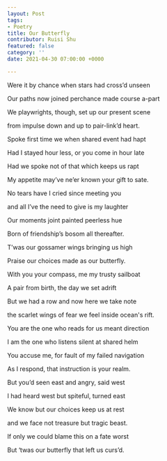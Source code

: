 ```yaml
---
layout: Post
tags:
- Poetry
title: Our Butterfly
contributor: Ruisi Shu
featured: false
category: ''
date: 2021-04-30 07:00:00 +0000

---
```

<p style="text-align:right">

Were it by chance when stars had cross’d unseen<br>

Our paths now joined perchance made course a-part<br>

We playwrights, though, set up our present scene<br>

from impulse down and up to pair-link’d heart.<br>

Spoke first time we when shared event had hapt<br>

Had I stayed hour less, or you come in hour late<br>

Had we spoke not of that which keeps us rapt<br>

My appetite may’ve ne’er known your gift to sate.<br>

No tears have I cried since meeting you<br>

and all I’ve the need to give is my laughter<br>

Our moments joint painted peerless hue<br>

Born of friendship’s bosom all thereafter.<br>

T’was our gossamer wings bringing us high<br>

Praise our choices made as our butterfly.<br>

</p>

With you your compass, me my trusty sailboat<br>

A pair from birth, the day we set adrift<br>

But we had a row and now here we take note<br>

the scarlet wings of fear we feel inside ocean's rift.<br>

You are the one who reads for us meant direction<br>

I am the one who listens silent at shared helm<br>

You accuse me, for fault of my failed navigation<br>

As I respond, that instruction is your realm.<br>

But you’d seen east and angry, said west<br>

I had heard west but spiteful, turned east<br>

We know but our choices keep us at rest<br>

and we face not treasure but tragic beast.<br>

If only we could blame this on a fate worst<br>

But ‘twas our butterfly that left us curs’d.<br>
